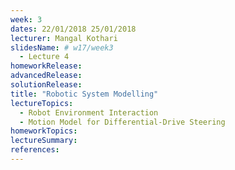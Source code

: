 ```yaml
---
week: 3
dates: 22/01/2018 25/01/2018
lecturer: Mangal Kothari
slidesName: # w17/week3
  - Lecture 4
homeworkRelease:
advancedRelease:
solutionRelease:
title: "Robotic System Modelling"
lectureTopics:
  - Robot Environment Interaction
  - Motion Model for Differential-Drive Steering
homeworkTopics:
lectureSummary:
references:
---
```


